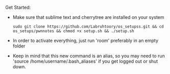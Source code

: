 Get Started:

* Make sure that sublime text and cherrytree are installed on your system

      sudo git clone https://github.com/Labruhtoory/os_setupss.git && cd os_setups/pwnnotes && chmod +x setup.sh && ./setup.sh

* In order to activate everything, just run 'room' preferably in an empty folder

* Keep in mind that this new command is an alias, so you may need to run 'source /home/username/.bash_aliases' if you get logged out or shut down.
